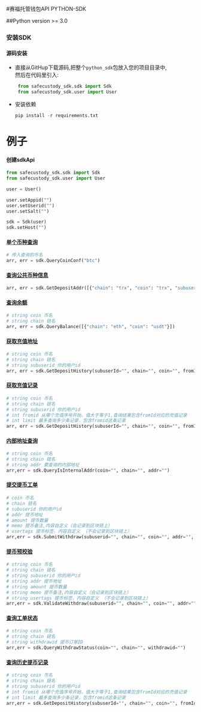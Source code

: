 #赛福托管钱包API PYTHON-SDK

##Python version >= 3.0
### 安装SDK

#### 源码安装 
    
- 直接从GitHup下载源码,把整个`python_sdk`包放入您的项目目录中,  
  然后在代码里引入:
     ```python
      from safecustody_sdk.sdk import Sdk
      from safecustody_sdk.user import User
    ```
- 安装依赖
    ```python
    pip install -r requirements.txt
    ```       
# 例子

#### 创建sdkApi
 ```python
from safecustody_sdk.sdk import Sdk
from safecustody_sdk.user import User

user = User()

user.setAppid("")
user.setUserid("")
user.setSalt("")

sdk = Sdk(user)
sdk.setHost("")
``` 

#### [单个币种查询](https://github.com/chainlife-doc/wallet-api/blob/master/%E5%8D%95%E5%B8%81%E7%A7%8D%E4%BF%A1%E6%81%AF%E6%9F%A5%E8%AF%A2.md)
```python
# 传入查询的币名
arr, err = sdk.QueryCoinConf("btc")
```

#### [查询公共币种信息](https://github.com/chainlife-doc/wallet-api/blob/master/%E6%9F%A5%E8%AF%A2%E5%B8%81%E7%A7%8D%E4%BF%A1%E6%81%AF.md)
```python
arr, err = sdk.GetDepositAddr([{"chain": "trx", "coin": "trx", "subuserid": "1"}])
```

#### [查询余额](https://github.com/chainlife-doc/wallet-api/blob/master/%E6%9F%A5%E8%AF%A2%E4%BD%99%E9%A2%9D.md)
```python
# string coin 币名
# string chain 链名
arr, err = sdk.QueryBalance([{"chain": "eth", "coin": "usdt"}])
```

#### [获取充值地址](https://github.com/chainlife-doc/wallet-api/blob/master/deposit/%E8%8E%B7%E5%8F%96%E5%85%85%E5%80%BC%E5%9C%B0%E5%9D%80.md)
```python
# string coin 币名           
# string chain 链名          
# string subuserid 你的用户id
arr, err = sdk.GetDepositHistory(subuserId="", chain="", coin="", fromId=0, limit=100)
```

#### [获取充值记录](https://github.com/chainlife-doc/wallet-api/blob/master/deposit/%E8%8E%B7%E5%8F%96%E5%85%85%E5%80%BC%E8%AE%B0%E5%BD%95.md)
```python
# string coin 币名                                        
# string chain 链名                                       
# string subuserid 你的用户id                               
# int fromid 从哪个充值序号开始，值大于等于1,查询结果包含fromId对应的充值记录       
# int limit 最多查询多少条记录，包含fromid这条记录                      
arr, err = sdk.GetDepositHistory(subuserId="", chain="", coin="", fromId=0, limit=100)
```

#### [内部地址查询](https://github.com/chainlife-doc/wallet-api/blob/master/internal-addr/%E5%86%85%E9%83%A8%E5%9C%B0%E5%9D%80%E6%9F%A5%E8%AF%A2.md)
```python
# string coin 币名      
# string chain 链名     
# string addr 要查询的内部地址
arr,err = sdk.QueryIsInternalAddr(coin="", chain="", addr="")
```

#### [提交提币工单](https://github.com/chainlife-doc/wallet-api/blob/master/withdraw/%E6%8F%90%E4%BA%A4%E6%8F%90%E5%B8%81%E5%B7%A5%E5%8D%95.md)
```python
# coin 币名                        
# chain 链名                       
# subuserid 你的用户id             
# addr 提币地址                      
# amount 提币数量                    
# memo 提币备注,内容自定义（会记录到区块链上）      
# usertags 提币标签，内容自定义 （不会记录到区块链上）
arr,err = sdk.SubmitWithdraw(subuserid="", chain="", coin="", addr="", amount="", memo="", usertags="")
```

#### [提币预校验](https://github.com/chainlife-doc/wallet-api/blob/master/withdraw/%E6%8F%90%E5%B8%81%E9%A2%84%E6%A0%A1%E9%AA%8C%E6%8E%A5%E5%8F%A3.md)
```python
# string coin 币名                         
# string chain 链名                        
# string subuserid 你的用户id              
# string addr 提币地址                       
# string amount 提币数量                     
# string memo 提币备注,内容自定义（会记录到区块链上）       
# string usertags 提币标签，内容自定义 （不会记录到区块链上） 
arr,err = sdk.ValidateWithdraw(subuserid="", chain="", coin="", addr="", amount="", memo="", usertags="")
```

#### [查询工单状态](https://github.com/chainlife-doc/wallet-api/blob/master/withdraw/%E6%9F%A5%E8%AF%A2%E6%8F%90%E5%B8%81%E5%B7%A5%E5%8D%95%E7%8A%B6%E6%80%81.md)
```python
# string coin 币名          
# string chain 链名         
# string withdrawid 提币订单ID
arr,err = sdk.QueryWithdrawStatus(coin="", chain="", withdrawid="")
```

#### [查询历史提币记录](https://github.com/chainlife-doc/wallet-api/blob/master/withdraw/%E6%9F%A5%E8%AF%A2%E6%8F%90%E5%B8%81%E8%AE%B0%E5%BD%95.md)
```python
# string coin 币名                                           
# string chain 链名                                          
# string subuserid 你的用户id                                 
# int fromid 从哪个充值序号开始，值大于等于1,查询结果包含fromId对应的充值记录          
# int limit 最多查询多少条记录，包含fromid这条记录                         
arr,err = sdk.GetDepositHistory(subuserId="", chain="", coin="", fromId=0, limit=100)
```